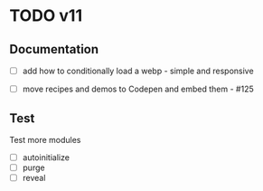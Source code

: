 TODO v11
========

Documentation
---

* [ ] add how to conditionally load a webp - simple and responsive
* [ ] move recipes and demos to Codepen and embed them - #125


Test
---

Test more modules

* [ ] autoinitialize
* [ ] purge
* [ ] reveal